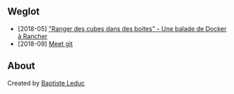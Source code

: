 ## Weglot
- [2018-05] ["Ranger des cubes dans des boites" - Une balade de Docker à Rancher](./2018-05-kubernetes-rancher)
- [2018-09] [Meet git](./2018-09-meet-git)


## About
Created by [Baptiste Leduc](https://baptiste-leduc.now.sh/)